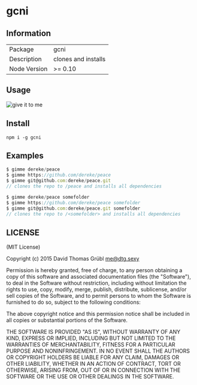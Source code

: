 # gcni

## Information

<table>
<tr>
<td>Package</td>
<td>gcni</td>
</tr>
<tr>
<td>Description</td>
<td>clones and installs</td>
</tr>
<tr>
<td>Node Version</td>
<td>>= 0.10</td>
</tr>
</table>

## Usage

![give it to me](https://raw.github.com/davidgruebl/gcni/master/img/gimme.gif)

## Install

```
npm i -g gcni
```
## Examples

```js
$ gimme dereke/peace
$ gimme https://github.com/dereke/peace
$ gimme git@github.com:dereke/peace.git
// clones the repo to /peace and installs all dependencies

$ gimme dereke/peace somefolder
$ gimme https://github.com/dereke/peace somefolder
$ gimme git@github.com:dereke/peace.git somefolder
// clones the repo to /<somefolder> and installs all dependencies
```

## LICENSE

(MIT License)

Copyright (c) 2015 David Thomas Grübl <me@dtg.sexy>

Permission is hereby granted, free of charge, to any person obtaining
a copy of this software and associated documentation files (the
"Software"), to deal in the Software without restriction, including
without limitation the rights to use, copy, modify, merge, publish,
distribute, sublicense, and/or sell copies of the Software, and to
permit persons to whom the Software is furnished to do so, subject to
the following conditions:

The above copyright notice and this permission notice shall be
included in all copies or substantial portions of the Software.

THE SOFTWARE IS PROVIDED "AS IS", WITHOUT WARRANTY OF ANY KIND,
EXPRESS OR IMPLIED, INCLUDING BUT NOT LIMITED TO THE WARRANTIES OF
MERCHANTABILITY, FITNESS FOR A PARTICULAR PURPOSE AND
NONINFRINGEMENT. IN NO EVENT SHALL THE AUTHORS OR COPYRIGHT HOLDERS BE
LIABLE FOR ANY CLAIM, DAMAGES OR OTHER LIABILITY, WHETHER IN AN ACTION
OF CONTRACT, TORT OR OTHERWISE, ARISING FROM, OUT OF OR IN CONNECTION
WITH THE SOFTWARE OR THE USE OR OTHER DEALINGS IN THE SOFTWARE.